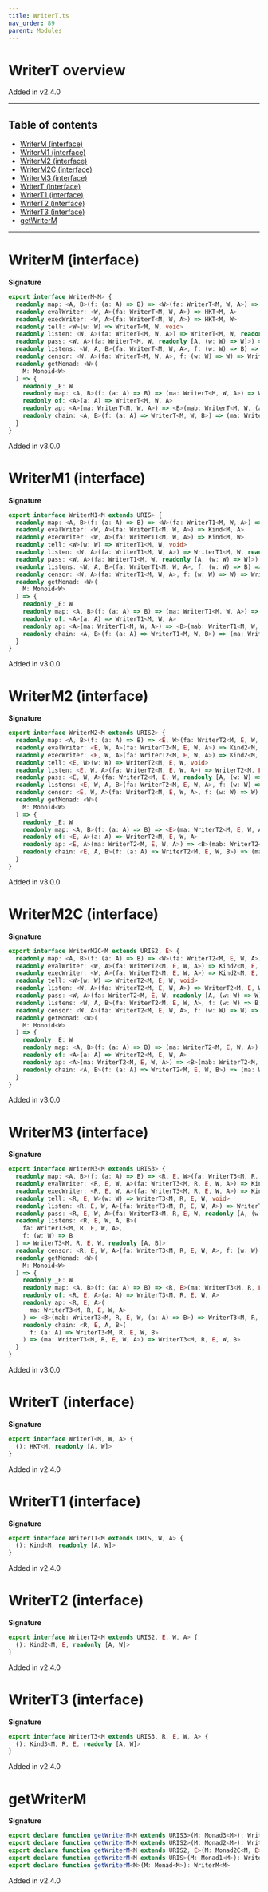 ```yaml
---
title: WriterT.ts
nav_order: 89
parent: Modules
---
```


# WriterT overview

Added in v2.4.0

---

<h2 class="text-delta">Table of contents</h2>

- [WriterM (interface)](#writerm-interface)
- [WriterM1 (interface)](#writerm1-interface)
- [WriterM2 (interface)](#writerm2-interface)
- [WriterM2C (interface)](#writerm2c-interface)
- [WriterM3 (interface)](#writerm3-interface)
- [WriterT (interface)](#writert-interface)
- [WriterT1 (interface)](#writert1-interface)
- [WriterT2 (interface)](#writert2-interface)
- [WriterT3 (interface)](#writert3-interface)
- [getWriterM](#getwriterm)

---

# WriterM (interface)

**Signature**

```ts
export interface WriterM<M> {
  readonly map: <A, B>(f: (a: A) => B) => <W>(fa: WriterT<M, W, A>) => WriterT<M, W, B>
  readonly evalWriter: <W, A>(fa: WriterT<M, W, A>) => HKT<M, A>
  readonly execWriter: <W, A>(fa: WriterT<M, W, A>) => HKT<M, W>
  readonly tell: <W>(w: W) => WriterT<M, W, void>
  readonly listen: <W, A>(fa: WriterT<M, W, A>) => WriterT<M, W, readonly [A, W]>
  readonly pass: <W, A>(fa: WriterT<M, W, readonly [A, (w: W) => W]>) => WriterT<M, W, A>
  readonly listens: <W, A, B>(fa: WriterT<M, W, A>, f: (w: W) => B) => WriterT<M, W, readonly [A, B]>
  readonly censor: <W, A>(fa: WriterT<M, W, A>, f: (w: W) => W) => WriterT<M, W, A>
  readonly getMonad: <W>(
    M: Monoid<W>
  ) => {
    readonly _E: W
    readonly map: <A, B>(f: (a: A) => B) => (ma: WriterT<M, W, A>) => WriterT<M, W, B>
    readonly of: <A>(a: A) => WriterT<M, W, A>
    readonly ap: <A>(ma: WriterT<M, W, A>) => <B>(mab: WriterT<M, W, (a: A) => B>) => WriterT<M, W, B>
    readonly chain: <A, B>(f: (a: A) => WriterT<M, W, B>) => (ma: WriterT<M, W, A>) => WriterT<M, W, B>
  }
}
```

Added in v3.0.0

# WriterM1 (interface)

**Signature**

```ts
export interface WriterM1<M extends URIS> {
  readonly map: <A, B>(f: (a: A) => B) => <W>(fa: WriterT1<M, W, A>) => WriterT1<M, W, B>
  readonly evalWriter: <W, A>(fa: WriterT1<M, W, A>) => Kind<M, A>
  readonly execWriter: <W, A>(fa: WriterT1<M, W, A>) => Kind<M, W>
  readonly tell: <W>(w: W) => WriterT1<M, W, void>
  readonly listen: <W, A>(fa: WriterT1<M, W, A>) => WriterT1<M, W, readonly [A, W]>
  readonly pass: <W, A>(fa: WriterT1<M, W, readonly [A, (w: W) => W]>) => WriterT1<M, W, A>
  readonly listens: <W, A, B>(fa: WriterT1<M, W, A>, f: (w: W) => B) => WriterT1<M, W, readonly [A, B]>
  readonly censor: <W, A>(fa: WriterT1<M, W, A>, f: (w: W) => W) => WriterT1<M, W, A>
  readonly getMonad: <W>(
    M: Monoid<W>
  ) => {
    readonly _E: W
    readonly map: <A, B>(f: (a: A) => B) => (ma: WriterT1<M, W, A>) => WriterT1<M, W, B>
    readonly of: <A>(a: A) => WriterT1<M, W, A>
    readonly ap: <A>(ma: WriterT1<M, W, A>) => <B>(mab: WriterT1<M, W, (a: A) => B>) => WriterT1<M, W, B>
    readonly chain: <A, B>(f: (a: A) => WriterT1<M, W, B>) => (ma: WriterT1<M, W, A>) => WriterT1<M, W, B>
  }
}
```

Added in v3.0.0

# WriterM2 (interface)

**Signature**

```ts
export interface WriterM2<M extends URIS2> {
  readonly map: <A, B>(f: (a: A) => B) => <E, W>(fa: WriterT2<M, E, W, A>) => WriterT2<M, E, W, B>
  readonly evalWriter: <E, W, A>(fa: WriterT2<M, E, W, A>) => Kind2<M, E, A>
  readonly execWriter: <E, W, A>(fa: WriterT2<M, E, W, A>) => Kind2<M, E, W>
  readonly tell: <E, W>(w: W) => WriterT2<M, E, W, void>
  readonly listen: <E, W, A>(fa: WriterT2<M, E, W, A>) => WriterT2<M, E, W, readonly [A, W]>
  readonly pass: <E, W, A>(fa: WriterT2<M, E, W, readonly [A, (w: W) => W]>) => WriterT2<M, E, W, A>
  readonly listens: <E, W, A, B>(fa: WriterT2<M, E, W, A>, f: (w: W) => B) => WriterT2<M, E, W, readonly [A, B]>
  readonly censor: <E, W, A>(fa: WriterT2<M, E, W, A>, f: (w: W) => W) => WriterT2<M, E, W, A>
  readonly getMonad: <W>(
    M: Monoid<W>
  ) => {
    readonly _E: W
    readonly map: <A, B>(f: (a: A) => B) => <E>(ma: WriterT2<M, E, W, A>) => WriterT2<M, E, W, B>
    readonly of: <E, A>(a: A) => WriterT2<M, E, W, A>
    readonly ap: <E, A>(ma: WriterT2<M, E, W, A>) => <B>(mab: WriterT2<M, E, W, (a: A) => B>) => WriterT2<M, E, W, B>
    readonly chain: <E, A, B>(f: (a: A) => WriterT2<M, E, W, B>) => (ma: WriterT2<M, E, W, A>) => WriterT2<M, E, W, B>
  }
}
```

Added in v3.0.0

# WriterM2C (interface)

**Signature**

```ts
export interface WriterM2C<M extends URIS2, E> {
  readonly map: <A, B>(f: (a: A) => B) => <W>(fa: WriterT2<M, E, W, A>) => WriterT2<M, E, W, B>
  readonly evalWriter: <W, A>(fa: WriterT2<M, E, W, A>) => Kind2<M, E, A>
  readonly execWriter: <W, A>(fa: WriterT2<M, E, W, A>) => Kind2<M, E, W>
  readonly tell: <W>(w: W) => WriterT2<M, E, W, void>
  readonly listen: <W, A>(fa: WriterT2<M, E, W, A>) => WriterT2<M, E, W, readonly [A, W]>
  readonly pass: <W, A>(fa: WriterT2<M, E, W, readonly [A, (w: W) => W]>) => WriterT2<M, E, W, A>
  readonly listens: <W, A, B>(fa: WriterT2<M, E, W, A>, f: (w: W) => B) => WriterT2<M, E, W, readonly [A, B]>
  readonly censor: <W, A>(fa: WriterT2<M, E, W, A>, f: (w: W) => W) => WriterT2<M, E, W, A>
  readonly getMonad: <W>(
    M: Monoid<W>
  ) => {
    readonly _E: W
    readonly map: <A, B>(f: (a: A) => B) => (ma: WriterT2<M, E, W, A>) => WriterT2<M, E, W, B>
    readonly of: <A>(a: A) => WriterT2<M, E, W, A>
    readonly ap: <A>(ma: WriterT2<M, E, W, A>) => <B>(mab: WriterT2<M, E, W, (a: A) => B>) => WriterT2<M, E, W, B>
    readonly chain: <A, B>(f: (a: A) => WriterT2<M, E, W, B>) => (ma: WriterT2<M, E, W, A>) => WriterT2<M, E, W, B>
  }
}
```

Added in v3.0.0

# WriterM3 (interface)

**Signature**

```ts
export interface WriterM3<M extends URIS3> {
  readonly map: <A, B>(f: (a: A) => B) => <R, E, W>(fa: WriterT3<M, R, E, W, A>) => WriterT3<M, R, E, W, B>
  readonly evalWriter: <R, E, W, A>(fa: WriterT3<M, R, E, W, A>) => Kind3<M, R, E, A>
  readonly execWriter: <R, E, W, A>(fa: WriterT3<M, R, E, W, A>) => Kind3<M, R, E, W>
  readonly tell: <R, E, W>(w: W) => WriterT3<M, R, E, W, void>
  readonly listen: <R, E, W, A>(fa: WriterT3<M, R, E, W, A>) => WriterT3<M, R, E, W, readonly [A, W]>
  readonly pass: <R, E, W, A>(fa: WriterT3<M, R, E, W, readonly [A, (w: W) => W]>) => WriterT3<M, R, E, W, A>
  readonly listens: <R, E, W, A, B>(
    fa: WriterT3<M, R, E, W, A>,
    f: (w: W) => B
  ) => WriterT3<M, R, E, W, readonly [A, B]>
  readonly censor: <R, E, W, A>(fa: WriterT3<M, R, E, W, A>, f: (w: W) => W) => WriterT3<M, R, E, W, A>
  readonly getMonad: <W>(
    M: Monoid<W>
  ) => {
    readonly _E: W
    readonly map: <A, B>(f: (a: A) => B) => <R, E>(ma: WriterT3<M, R, E, W, A>) => WriterT3<M, R, E, W, B>
    readonly of: <R, E, A>(a: A) => WriterT3<M, R, E, W, A>
    readonly ap: <R, E, A>(
      ma: WriterT3<M, R, E, W, A>
    ) => <B>(mab: WriterT3<M, R, E, W, (a: A) => B>) => WriterT3<M, R, E, W, B>
    readonly chain: <R, E, A, B>(
      f: (a: A) => WriterT3<M, R, E, W, B>
    ) => (ma: WriterT3<M, R, E, W, A>) => WriterT3<M, R, E, W, B>
  }
}
```

Added in v3.0.0

# WriterT (interface)

**Signature**

```ts
export interface WriterT<M, W, A> {
  (): HKT<M, readonly [A, W]>
}
```

Added in v2.4.0

# WriterT1 (interface)

**Signature**

```ts
export interface WriterT1<M extends URIS, W, A> {
  (): Kind<M, readonly [A, W]>
}
```

Added in v2.4.0

# WriterT2 (interface)

**Signature**

```ts
export interface WriterT2<M extends URIS2, E, W, A> {
  (): Kind2<M, E, readonly [A, W]>
}
```

Added in v2.4.0

# WriterT3 (interface)

**Signature**

```ts
export interface WriterT3<M extends URIS3, R, E, W, A> {
  (): Kind3<M, R, E, readonly [A, W]>
}
```

Added in v2.4.0

# getWriterM

**Signature**

```ts
export declare function getWriterM<M extends URIS3>(M: Monad3<M>): WriterM3<M>
export declare function getWriterM<M extends URIS2>(M: Monad2<M>): WriterM2<M>
export declare function getWriterM<M extends URIS2, E>(M: Monad2C<M, E>): WriterM2C<M, E>
export declare function getWriterM<M extends URIS>(M: Monad1<M>): WriterM1<M>
export declare function getWriterM<M>(M: Monad<M>): WriterM<M>
```

Added in v2.4.0
